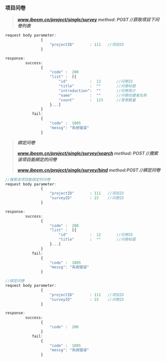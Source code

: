 ### 项目问卷

> _**www.ibeem.cn/project/single/survey           method: POST           //获取项目下问卷列表**_

```js
request body parameter:
                {
                    "projectID"       : 111   //项目ID
                }

response:
         success: 
                {
                    "code" :  200
                    "list" :  [{
                        "id"          :  12       //问卷ID
                        "title"       :  ""       //问卷标题
                        "introduction":  ""       //问卷简介
                        "name"        :  ""       //问卷创建者名称
                        "count"       :  123      //答卷数量
                    }...]
                }
            fail: 
                {
                    "code" :  1005
                    "messg": "系统错误"
                }
```

> _**绑定问卷**_
>
> _**www.ibeem.cn/project/single/survey/search        method: POST           //搜索该项目能绑定的问卷**_
>
> _**www.ibeem.cn/project/single/survey/bind             method:POST           //绑定问卷**_

```js
//搜索该项目能绑定的问卷
request body parameter:
                {
                    "projectID"       : 111   //项目ID
                    "surveyID"        : 23    //问卷ID
                }

response:
         success: 
                {
                    "code" :  200
                    "list" :  [{
                        "id"          :  12       //问卷ID
                        "title"       :  ""       //问卷标题
                    }...]
                }
            fail: 
                {
                    "code" :  1005
                    "messg": "系统错误"
                }
```

```js
//绑定问卷
request body parameter:
                {
                    "projectID"       : 111   //项目ID
                    "surveyID"        : 23    //问卷ID
                }

response:
         success: 
                {
                    "code" :  200
                }
            fail: 
                {
                    "code" :  1005
                    "messg": "系统错误"
                }
```



